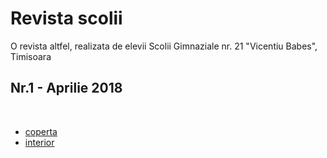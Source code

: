 # Revista scolii

O revista altfel, realizata de elevii Scolii Gimnaziale nr. 21 "Vicentiu Babes", Timisoara

## Nr.1 - Aprilie 2018

<br>

<!-- <div class="table table-sm table-bordered"> -->

<!-- | First Header | Second Header |
| ------------ | ------------- |
| Content Cell | Content Cell  |
| Content Cell | Content Cell  |

<br>

|              |        |
| ------------ | ------ |
| **Bold Key** | Value1 |
| Normal Key   | Value2 | -->

<!-- | First Header | Second Header |
| ------------ | ------------- | -->

<!-- </div> -->

-   [coperta](https://scoala21.blob.core.windows.net/share/2018-04-revista-scolii-nr1-coperta.pdf)
-   [interior](https://scoala21.blob.core.windows.net/share/2018-04-revista-scolii-nr1-interior.pdf)
